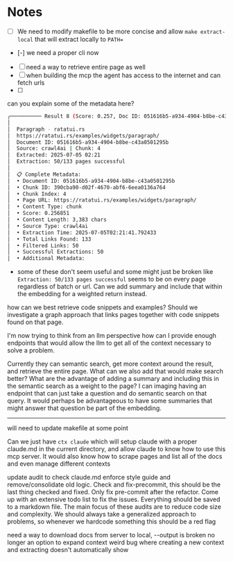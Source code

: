 # Notes

- [ ] We need to modify makefile to be more concise and allow `make extract-local` that will extract locally to `PATH=`
- [-] we need a proper cli now
- [ ] need a way to retrieve entire page as well
- [ ] when building the mcp the agent has access to the internet and can fetch urls
- [ ]

can you explain some of the metadata here?
```bash
╭────────── Result 8 (Score: 0.257, Doc ID: 051616b5-a934-4904-b8be-c43a0501295b, Type: chunk) ──────────╮
│                                                                                                        │
│  Paragraph - ratatui.rs                                                                                │
│  https://ratatui.rs/examples/widgets/paragraph/                                                        │
│  Document ID: 051616b5-a934-4904-b8be-c43a0501295b                                                     │
│  Source: crawl4ai | Chunk: 4                                                                           │
│  Extracted: 2025-07-05 02:21                                                                           │
│  Extraction: 50/133 pages successful                                                                   │
│                                                                                                        │
│  📋 Complete Metadata:                                                                                 │
│  • Document ID: 051616b5-a934-4904-b8be-c43a0501295b                                                   │
│  • Chunk ID: 390cba90-d02f-4670-abf6-6eea0136a764                                                      │
│  • Chunk Index: 4                                                                                      │
│  • Page URL: https://ratatui.rs/examples/widgets/paragraph/                                            │
│  • Content Type: chunk                                                                                 │
│  • Score: 0.256851                                                                                     │
│  • Content Length: 3,383 chars                                                                         │
│  • Source Type: crawl4ai                                                                               │
│  • Extraction Time: 2025-07-05T02:21:41.792433                                                         │
│  • Total Links Found: 133                                                                              │
│  • Filtered Links: 50                                                                                  │
│  • Successful Extractions: 50                                                                          │
│  • Additional Metadata:                                                                                │
```

- some of these don't seem useful and some might just be broken like `Extraction: 50/133 pages successful` seems to be on every page regardless of batch or url. Can we add summary and include that within the embedding for a weighted return instead.

how can we best retrieve code snippets and examples? Should we investigate a graph approach that links pages together with code snippets found on that page.

I'm now trying to think from an llm perspective how can I provide enough endpoints that would allow the llm to get all of the context necessary to solve a problem.

Currently they can semantic search, get more context around the result, and retrieve the entire page. What can we also add that would make search better? What are the advantage of adding a summary and including this in the semantic search as a weight to the page? I can imaging having an endpoint that can just take a question and do semantic search on that query. It would perhaps be advantageous to have some summaries that might answer that question be part of the embedding.

---

will need to update makefile at some point

Can we just have `ctx claude` which will setup claude with a proper claude.md in the current directory, and allow claude to know how to use this mcp server. It would also know how to scrape pages and list all of the docs and even manage different contexts

update audit to check claude.md enforce style guide and remove/consolidate old logic. Check and fix-precommit, this should be the last thing checked and fixed. Only fix pre-commit after the refactor. Come up with an extensive todo list to fix the issues. Everything should be saved to a markdown file. The main focus of these audits are to reduce code size and complexity. We should always take a generalized approach to problems, so whenever we hardcode something this should be a red flag

need a way to download docs from server to local, --output is broken
no longer an option to expand context
weird bug where creating a new context and extracting doesn't automatically show
